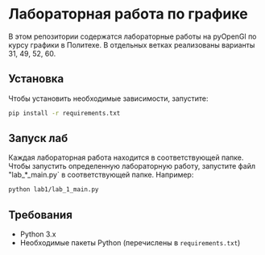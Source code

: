 # Лабораторная работа по графике

В этом репозитории содержатся лабораторные работы на pyOpenGl по курсу графики в Политехе.
В отдельных ветках реализованы варианты 31, 49, 52, 60.

## Установка

Чтобы установить необходимые зависимости, запустите:

```bash
pip install -r requirements.txt
```

## Запуск лаб

Каждая лабораторная работа находится в соответствующей папке. Чтобы запустить определенную лабораторную работу, запустите файл "lab_*_main.py` в соответствующей папке. Например:

```bash
python lab1/lab_1_main.py
```

## Требования

- Python 3.x
- Необходимые пакеты Python (перечислены в `requirements.txt`)
